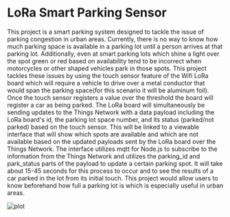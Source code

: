 # LoRa Smart Parking Sensor
  This project is a smart parking system designed to tackle the issue of parking congestion in
 urban areas. Currently, there is no way to know how much parking space is available in a
 parking lot until a person arrives at that parking lot. Additionally, even at smart parking lots which
 shine a light over the spot green or red based on availability tend to be incorrect when
 motorcycles or other shaped vehicles park in those spots. This project tackles these issues by
 using the touch sensor feature of the Wifi LoRa board which will require a vehicle to drive over a
 metal conductor that would span the parking space(for this scenario it will be aluminum foil).
 Once the touch sensor registers a value over the threshold the board will register a car as being
 parked. The LoRa board will simultaneously be sending updates to the Things Network with a
 data payload including the LoRa board's id, the parking lot space number, and its status
 (parked/not parked) based on the touch sensor. This will be linked to a viewable interface that
 will show which spots are available and which are not available based on the updated payloads
 sent by the LoRa board over the Things Network. The interface utilizes mqtt for Node.js to
 subscribe to the information from the Things Network and utilizes the parking_id and
 park_status parts of the payload to update a certain parking spot. It will take about 15-45
 seconds for this process to occur and to see the results of a car parked in the lot from its initial
 touch. This project would allow users to know beforehand how full a parking lot is which is
 especially useful in urban areas. 

 ![plot]((https://github.com/lbacha7/LoRa-Smart_Parking/blob/main/parking.png))

